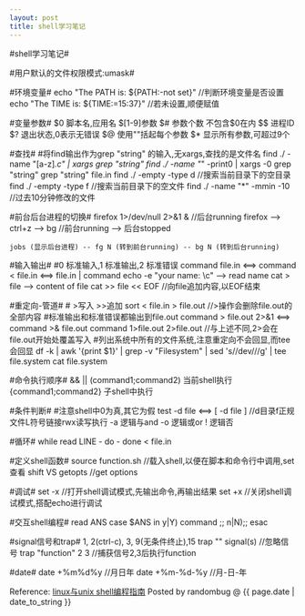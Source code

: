 ```yaml
---
layout: post 
title: shell学习笔记 
---
```


#shell学习笔记#

#用户默认的文件权限模式:umask#

#环境变量#
	echo "The PATH is: ${PATH:-not set}"	//判断环境变量是否设置
	echo "The TIME is: ${TIME:=15:37}"	//若未设置,顺便赋值

#变量参数#
	$0 脚本名,应用名        $[1-9]参数
	$# 参数个数		不包含$0在内
	$$ 进程ID               $? 退出状态,0表示无错误
	$@ 使用""括起每个参数   $* 显示所有参数,可超过9个

#查找#
	#将find输出作为grep "string" 的输入,无xargs,查找的是文件名
	find ./ -name "[a-z]*.c" | xargs grep "string"
	find ./ -name "*" -print0 | xargs -0 grep "string"
	grep "string" file.in
	find ./ -empty -type d          //搜索当前目录下的空目录
	find ./ -empty -type f          //搜索当前目录下的空文件
	find ./ -name "*" -mmin -10	//过去10分钟修改的文件

#前台后台进程的切换#
	firefox 1>/dev/null 2>&1 &	//后台running
	firefox --> ctrl+z --> bg	//前台running --> 后台stopped

	jobs (显示后台进程) -- fg N (转到前台running) -- bg N (转到后台running)

#输入输出#
	#0 标准输入,1 标准输出,2 标准错误
	command file.in <==> command < file.in <==> file.in | command
	echo -e "your name: \c" --> read name
	cat > file --> content of file<ctrl-d>
	cat >> file << EOF		//向file追加内容,以EOF结束

#重定向-管道#
	# >写入 >>追加
	sort < file.in > file.out	//>操作会删除file.out的全部内容
	#标准输出和标准错误都输出到file.out
	command > file.out 2>&1 <==> command >& file.out
	command 1>file.out 2>file.out	//与上述不同,2>会在file.out开始处覆盖写入
	#列出系统中所有的文件系统,注意重定向不会回显,而tee会回显
	df -k | awk '{print $1}' | grep -v "Filesystem" | sed 's/\/dev\///g' | tee file.system
	cat file.system

#命令执行顺序#
	&&  ||
	(command1;command2) 当前shell执行
	{command1;command2} 子shell中执行

#条件判断#
	#注意shell中0为真,其它为假
	test -d file <==> [ -d file ]	//d目录f正规文件L符号链接rwx读写执行
	-a 逻辑与and  -o 逻辑或or  ! 逻辑否

#循环#
	while read LINE - do - done < file.in

#定义shell函数#
	source function.sh	//载入shell,以便在脚本和命令行中调用,set查看
	shift VS getopts	//get options

#调试#
	set -x		//打开shell调试模式,先输出命令,再输出结果
	set +x		//关闭shell调试模式,搭配echo进行调试

#交互shell编程#
	read ANS
	case $ANS in
	    y|Y)
	        command
	    ;;
	    n|N);;
	esac

#signal信号和trap#
	1, 2(ctrl-c), 3, 9(无条件终止),15
	trap "" signal(s)	//忽略信号
	trap "function" 2 3	//捕获信号2,3后执行function

#date#
	date +%m%d%y		//月日年
	date +%m-%d-%y		//月-日-年

Reference:
[linux与unix shell编程指南]()
Posted by randombug @ {{ page.date | date_to_string }}
